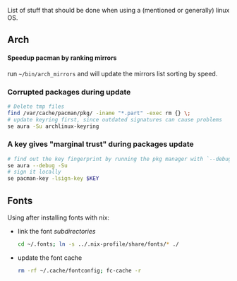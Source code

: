 List of stuff that should be done when using a (mentioned or generally) linux OS.

## Arch

#### Speedup pacman by ranking mirrors

run `~/bin/arch_mirrors` and will update the mirrors list sorting by speed.

### Corrupted packages during update
``` sh
# Delete tmp files
find /var/cache/pacman/pkg/ -iname "*.part" -exec rm {} \;
# update keyring first, since outdated signatures can cause problems
se aura -Su archlinux-keyring
```
### A key gives "marginal trust" during packages update

``` sh
# find out the key fingerprint by running the pkg manager with `--debug`
se aura --debug -Su
# sign it locally
se pacman-key -lsign-key $KEY
```

## Fonts
Using after installing fonts with nix:
- link the font _subdirectories_ 
  ```sh 
  cd ~/.fonts; ln -s ../.nix-profile/share/fonts/* ./
  ```
- update the font cache
  ```sh 
  rm -rf ~/.cache/fontconfig; fc-cache -r
  ```
